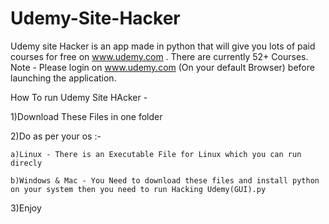 # Udemy-Site-Hacker
Udemy site Hacker is an app made in python that will give you lots of paid courses for free on www.udemy.com . There are currently 52+ Courses.
Note - Please login on www.udemy.com (On your default Browser) before launching the application.

How To run Udemy Site HAcker -
 
 1)Download These Files in one folder
 
 2)Do as per your os :-
 
    a)Linux - There is an Executable File for Linux which you can run direcly 
    
    b)Windows & Mac - You Need to download these files and install python on your system then you need to run Hacking Udemy(GUI).py

3)Enjoy   
    
